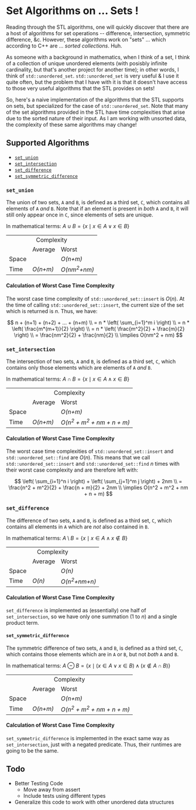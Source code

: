 # Set Algorithms on ... Sets !

Reading through the STL algorithms, one will quickly discover that there are a 
host of algorithms for set operations -- difference, intersection, symmetric 
difference, &c. However, these algorithms work on "sets" ... which according to
C++ are ... *sorted collections*. Huh.

As someone with a background in mathematics, when I think of a set, I think of
a collection of unique unordered elements (with posisbly infinite cardinality, 
but that's another project for another time); in other words, I think of 
`std::unordered_set`. `std::unordered_set` is very useful & I use it quite often, but
the problem that I have with it is that it doesn't have access to those very
useful algorithms that the STL provides on sets!

So, here's a naive implementation of the algorithms that the STL supports on sets,
but specialized for the case of `std::unordered_set`. Note that many of the 
set algorithms provided in the STL have time complexities that arise due to the 
sorted nature of their input. As I am working with unsorted data, the 
complexity of these same algorithms may change!

## Supported Algorithms

- [`set_union`](#set_union)
- [`set_intersection`](#set_intersection)
- [`set_difference`](#set_difference)
- [`set_symmetric_difference`](#set_symmetric_difference)

### `set_union`

The union of two sets, `A` and `B`, is defined as a third set, `C`, which contains all elements of `A` *and* `B`. Note that if an element is present in *both* `A` and `B`, it will still only appear once in `C`, since elements of sets are unique.

In mathematical terms: 
$A \cup B = \{x \mid x \in A \lor x \in B \}$

<table>
    <tr>
        <td colspan="3" style="text-align:center">Complexity</td>
    </tr>
    <tr>
    <td></td>
    <td>Average</td>
    <td>Worst</td>
    </tr>
    <tr>
        <td>Space</td>
        <td></td>
        <td><i>O(n+m)</i></td>
    </tr>
    <tr>
        <td>Time</td>
        <td><i>O(n+m)</i></td>
        <td><i>O(nm<sup>2</sup>+nm)</i></td>
    </tr>
</table>

#### Calculation of Worst Case Time Complexity

The worst case time complexity of `std::unordered_set::insert` is $O(n)$. At the time of calling `std::unordered_set::insert`, the current size of the set which is returned is $n$. Thus, we have:

$$
n + (n+1) + (n+2) + ... + (n+m) \\
= n * \left( \sum_{i=1}^m i \right) \\
= n * \left( \frac{m*(m+1)}{2} \right) \\ 
= n * \left( \frac{m^2}{2} + \frac{m}{2} \right) \\
= \frac{nm^2}{2} + \frac{nm}{2} \\
\implies O(nm^2 + nm)
$$

### `set_intersection`

The intersection of two sets, `A` and `B`, is defined as a third set, `C`, which contains only those elements which are elements of `A` *and* `B`.

In mathematical terms:
$A \cap B = \{x \mid x \in A \land x \in B \}$

<table>
    <tr>
        <td colspan="3" style="text-align:center">Complexity</td>
    </tr>
    <tr>
    <td></td>
    <td>Average</td>
    <td>Worst</td>
    </tr>
    <tr>
        <td>Space</td>
        <td></td>
        <td><i>O(n+m)</i></td>
    </tr>
    <tr>
        <td>Time</td>
        <td><i>O(n+m)</i></td>
        <td><i>O(n<sup>2</sup> + m<sup>2</sup> + nm + n + m)</i></td>
    </tr>
</table>

#### Calculation of Worst Case Time Complexity

The worst case time complexities of `std::unordered_set::insert` and `std::unordered_set::find` are $O(n)$. This means that we call `std::unordered_set::insert` and `std::unordered_set::find` $n$ times with their worst case complexity and are therefore left with:

$$ \left( \sum_{i=1}^n i \right) + \left( \sum_{j=1}^m j \right) + 2nm \\
= \frac{n^2 + m^2}{2} + \frac{n + m}{2} + 2nm \\
\implies O(n^2 + m^2 + nm + n + m)
$$

### `set_difference`

The difference of two sets, `A` and `B`, is defined as a third set, `C`, which contains all elements in `A` which are *not* also contained in `B`.

In mathematical terms:
$A \setminus B = \{ x \mid x \in A \land x \notin B\}$

<table>
    <tr>
        <td colspan="3" style="text-align:center">Complexity</td>
    </tr>
    <tr>
    <td></td>
    <td>Average</td>
    <td>Worst</td>
    </tr>
    <tr>
        <td>Space</td>
        <td></td>
        <td><i>O(n)</i></td>
    </tr>
    <tr>
        <td>Time</td>
        <td><i>O(n)</td>
        <td><i>O(n<sup>2</sup>+nm+n)</i></td>
    </tr>
</table>

#### Calculation of Worst Case Time Complexity

`set_difference` is implemented as (essentially) one half of `set_intersection`, so we have only one summation ($1$ to $n$) and a single product term.

#### `set_symmetric_difference`

The symmetric difference of two sets, `A` and `B`, is defined as a third set, `C`, which contains those elements which are in `A` or `B`, but not *both* `A` and `B`.

In mathematical terms:
$A \ominus B = \{ x \mid (x \in A \lor x \in B) \land (x \notin A \cap B) \}$

<table>
    <tr>
        <td colspan="3" style="text-align:center">Complexity</td>
    </tr>
    <tr>
    <td></td>
    <td>Average</td>
    <td>Worst</td>
    </tr>
    <tr>
        <td>Space</td>
        <td></td>
        <td><i>O(n+m)</i></td>
    </tr>
    <tr>
        <td>Time</td>
        <td><i>O(n+m)</td>
        <td><i>O(n<sup>2</sup> + m<sup>2</sup> + nm + n + m)</i></td>
    </tr>
</table>

#### Calculation of Worst Case Time Complexity

`set_symmetric_difference` is implemented in the exact same way as `set_intersection`, just with a negated predicate. Thus, their runtimes are going to be the same.

## Todo

- Better Testing Code
    - Move away from assert
    - Include tests using different types
- Generalize this code to work with other unordered data structures
